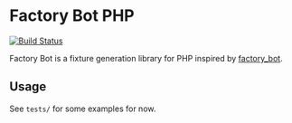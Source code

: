 # Factory Bot PHP

[![Build Status](https://travis-ci.org/mloberg/factory-bot-php.svg?branch=master)](https://travis-ci.org/mloberg/factory-bot-php)

Factory Bot is a fixture generation library for PHP inspired by [factory_bot](https://github.com/thoughtbot/factory_bot).

## Usage

See `tests/` for some examples for now.
